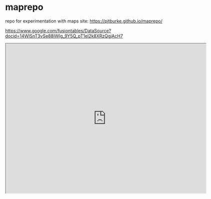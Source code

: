 # maprepo
repo for experimentation with maps
site:
https://pjtburke.github.io/maprepo/

https://www.google.com/fusiontables/DataSource?docid=14WlSnT3vSe88IWlg_9Y5Q_pT1eI2k8XRzQgjAcH7


<iframe src="https://www.google.com/maps/d/embed?mid=1Z2hnQ9fJrBsNrU3kxmCQ6zVYzaM" width="640" height="480"></iframe>
